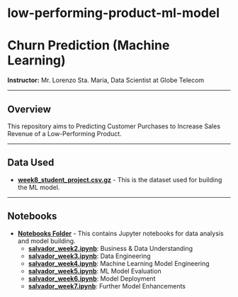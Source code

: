 # low-performing-product-ml-model

# Churn Prediction (Machine Learning)
**Instructor:** Mr. Lorenzo Sta. Maria, Data Scientist at Globe Telecom

---

## Overview
This repository aims to Predicting Customer Purchases to Increase Sales Revenue of a Low-Performing Product.

---

## Data Used
  - **[week8_student_project.csv.gz](https://drive.google.com/file/d/1mEZBg2X8ZA33ulqEApWkZxXSH2FA_BkU/view?usp=drive_link)** - This is the dataset used for building the ML model.
  
---

## Notebooks
- **[Notebooks Folder](/notebooks/)** - This contains Jupyter notebooks for data analysis and model building.
  - **[salvador_week2.ipynb](/notebooks/salvador_week2.ipynb)**: Business & Data Understanding
  - **[salvador_week3.ipynb](/notebooks/salvador_week3.ipynb)**: Data Engineering
  - **[salvador_week4.ipynb](/notebooks/salvador_week4.ipynb)**: Machine Learning Model Engineering
  - **[salvador_week5.ipynb](/notebooks/salvador_week5.ipynb)**: ML Model Evaluation
  - **[salvador_week6.ipynb](/notebooks/salvador_week6.ipynb)**: Model Deployment
  - **[salvador_week7.ipynb](/notebooks/salvador_week7.ipynb)**: Further Model Enhancements
